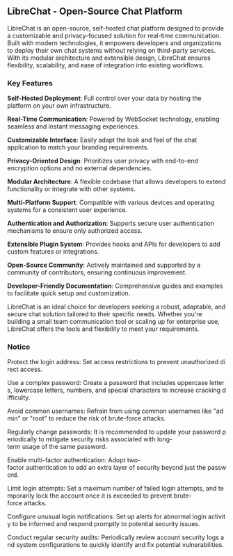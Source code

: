 ## LibreChat - Open-Source Chat Platform

LibreChat is an open-source, self-hosted chat platform designed to provide a customizable and privacy-focused solution for real-time communication. Built with modern technologies, it empowers developers and organizations to deploy their own chat systems without relying on third-party services. With its modular architecture and extensible design, LibreChat ensures flexibility, scalability, and ease of integration into existing workflows.

### Key Features

**Self-Hosted Deployment**: Full control over your data by hosting the platform on your own infrastructure.

**Real-Time Communication**: Powered by WebSocket technology, enabling seamless and instant messaging experiences.

**Customizable Interface**: Easily adapt the look and feel of the chat application to match your branding requirements.

**Privacy-Oriented Design**: Prioritizes user privacy with end-to-end encryption options and no external dependencies.

**Modular Architecture**: A flexible codebase that allows developers to extend functionality or integrate with other systems.

**Multi-Platform Support**: Compatible with various devices and operating systems for a consistent user experience.

**Authentication and Authorization**: Supports secure user authentication mechanisms to ensure only authorized access.

**Extensible Plugin System**: Provides hooks and APIs for developers to add custom features or integrations.

**Open-Source Community**: Actively maintained and supported by a community of contributors, ensuring continuous improvement.

**Developer-Friendly Documentation**: Comprehensive guides and examples to facilitate quick setup and customization.

LibreChat is an ideal choice for developers seeking a robust, adaptable, and secure chat solution tailored to their specific needs. Whether you're building a small team communication tool or scaling up for enterprise use, LibreChat offers the tools and flexibility to meet your requirements.

### Notice

Protect the login address: Set access restrictions to prevent unauthorized direct access.
    
Use a complex password: Create a password that includes uppercase letters, lowercase letters, numbers, and special characters to increase cracking difficulty.
    
Avoid common usernames: Refrain from using common usernames like "admin" or "root" to reduce the risk of brute-force attacks.
    
Regularly change passwords: It is recommended to update your password periodically to mitigate security risks associated with long-term usage of the same password.
    
Enable multi-factor authentication: Adopt two-factor authentication to add an extra layer of security beyond just the password.
    
Limit login attempts: Set a maximum number of failed login attempts, and temporarily lock the account once it is exceeded to prevent brute-force attacks.
    
Configure unusual login notifications: Set up alerts for abnormal login activity to be informed and respond promptly to potential security issues.
    
Conduct regular security audits: Periodically review account security logs and system configurations to quickly identify and fix potential vulnerabilities.
        